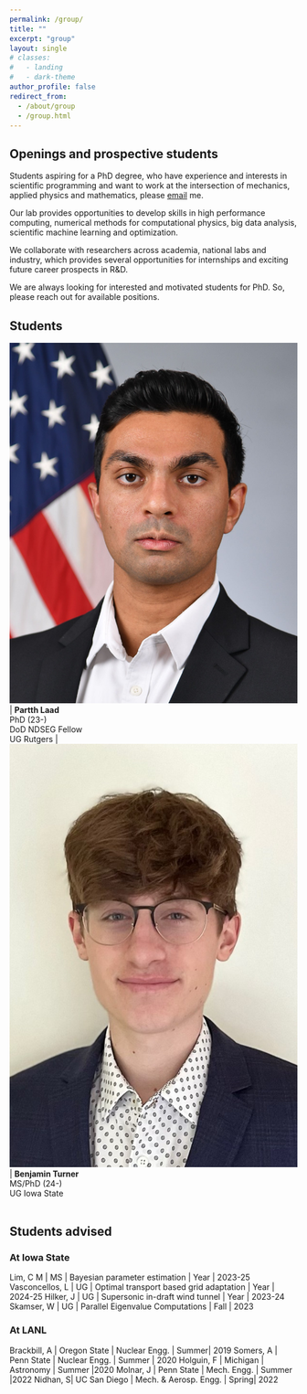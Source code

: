 ```yaml
---
permalink: /group/
title: ""
excerpt: "group"
layout: single
# classes:
#   - landing
#   - dark-theme
author_profile: false
redirect_from: 
  - /about/group
  - /group.html
---
```


## Openings and prospective students 

Students aspiring for a PhD degree, who have experience and interests in scientific programming and want to work 
at the intersection of mechanics, applied physics and mathematics, please [email](mailto:sidgs@iastate.edu) me.

Our lab provides opportunities to develop skills in high performance computing, numerical methods for computational physics,
big data analysis, scientific machine learning and optimization. 

We collaborate with researchers across academia, national labs and industry, which provides
several opportunities for internships and exciting future career prospects in R&D.

We are always looking for interested and motivated students for PhD. So, please reach out for available positions. 
<!-- We currently have openings for interested graduate and undergraduate students.  
Please see our [Recruitment Flyer](../files/flyer.pdf). -->


## Students



<div class="grad"></div>

![gradim](./../images/laad.jpg)  | **Partth Laad** <br> PhD (23-)  <br> DoD NDSEG Fellow <br>  UG Rutgers |![gradim](./../images/ben.jpeg)  | **Benjamin Turner**  <br> MS/PhD (24-) <br>  UG Iowa State <br> <br> 




<!-- ## Undergraduate students
![gradim](./../images/lim.jpeg)  | **Cai Min Lim** <br> MS (23-) <br> UG UT Malaysia <br> <br> |
![gradim](../images/hilker.png)  | **John Hilker** <br> BS <br> CoE Boeing Research Fellow <br> UG Iowa State 
<div class="grad"></div>

![gradim](../images/einstein.jpg)  | Placeholder  |![gradim](../images/einstein.jpg)  | Placeholder  -->


## Students advised

### At Iowa State

Lim, C M  | MS | Bayesian parameter estimation | Year | 2023-25
Vasconcellos, L  | UG | Optimal transport based grid adaptation  | Year | 2024-25
Hilker, J  | UG | Supersonic in-draft wind tunnel  | Year | 2023-24
Skamser, W | UG | Parallel Eigenvalue Computations | Fall | 2023  


### At LANL 

Brackbill, A |  Oregon State | Nuclear Engg. | Summer| 2019
Somers, A |  Penn State  | Nuclear Engg. | Summer | 2020
Holguin, F  | Michigan  | Astronomy | Summer |2020
Molnar, J | Penn State | Mech. Engg. |  Summer |2022
Nidhan, S| UC San Diego | Mech. & Aerosp. Engg. |  Spring| 2022

<!-- 
{: .grad_table } -->



